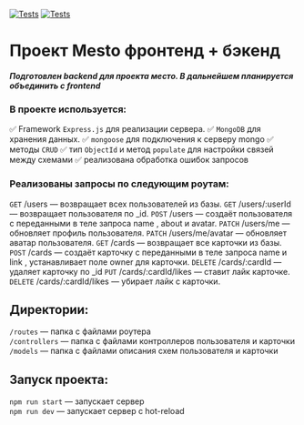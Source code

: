 [![Tests](https://github.com/Ilya-Bikmetov/express-mesto-gha/actions/workflows/tests-13-sprint.yml/badge.svg)](https://github.com/Ilya-Bikmetov/express-mesto-gha/actions/workflows/tests-13-sprint.yml) [![Tests](https://github.com/Ilya-Bikmetov/express-mesto-gha/actions/workflows/tests-14-sprint.yml/badge.svg)](https://github.com/Ilya-Bikmetov/express-mesto-gha/actions/workflows/tests-14-sprint.yml)
# Проект Mesto фронтенд + бэкенд

**_Подготовлен backend для проекта место. В дальнейшем планируется объединить с frontend_**

### В проекте используется:

:white_check_mark: Framework `Express.js` для реализации сервера.
:white_check_mark: `MongoDB` для хранения данных.
:white_check_mark: `mongoose` для подключения к серверу mongo
:white_check_mark: методы `CRUD`
:white_check_mark: тип `ObjectId` и метод `populate` для настройки связей между схемами
:white_check_mark: реализована обработка ошибок запросов

### Реализованы запросы по следующим роутам:

`GET` /users — возвращает всех пользователей из базы.
`GET` /users/:userId — возвращает пользователя по _id.
`POST` /users — создаёт пользователя с переданными в теле запроса name , about и avatar.
`PATCH` /users/me — обновляет профиль пользователя.
`PATCH` /users/me/avatar — обновляет аватар пользователя.
`GET` /cards — возвращает все карточки из базы.
`POST` /cards — создаёт карточку с переданными в теле запроса name и link , устанавливает поле owner для карточки.
`DELETE` /cards/:cardId — удаляет карточку по _id
`PUT` /cards/:cardId/likes — ставит лайк карточке.
`DELETE` /cards/:cardId/likes — убирает лайк с карточки.

## Директории:

`/routes` — папка с файлами роутера  
`/controllers` — папка с файлами контроллеров пользователя и карточки   
`/models` — папка с файлами описания схем пользователя и карточки  
  
## Запуск проекта:

`npm run start` — запускает сервер   
`npm run dev` — запускает сервер с hot-reload
